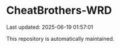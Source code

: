 # CheatBrothers-WRD

Last updated: 2025-06-19 01:57:01

This repository is automatically maintained.
